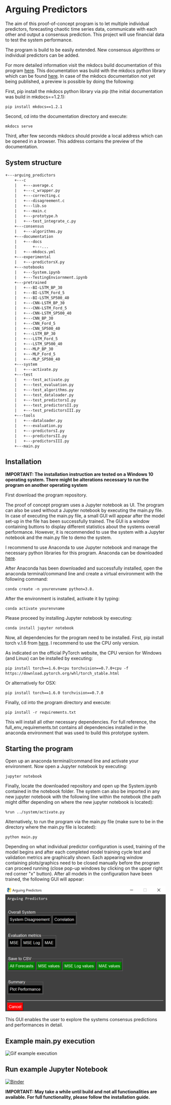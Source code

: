 # Arguing Predictors

The aim of this proof-of-concept program is to let multiple individual predictors, forecasting chaotic time series data, communicate with each other and output a consensus prediction. This project will use financial data to test the system performance.

The program is build to be easily extended. New consensus algorithms or individual predictors can be added. 

For more detailed information visit the mkdocs build documentation of this program [here](https://maxmekiska.github.io/arguing_predictors/index.html). This documentation was build with the mkdocs python library which can be found [here](https://www.mkdocs.org/). In case of the mkdocs documentation not yet being published, a preview is possible by doing the following:

First, pip install the mkdocs python library via pip (the initial documentation was build in mkdocs==1.2.1):

```shell
pip install mkdocs==1.2.1
```

Second, cd into the documentation directory and execute:

```shell
mkdocs serve
```

Third, after few seconds mkdocs should provide a local address which can be opened in a browser. This address contains the preview of the documentation.

## System structure

```shell
+---arguing_predictors
    +---c 
    |   +---average.c
    |   +---c_wrapper.py
    |   +---correcting.c
    |   +---disagreement.c
    |   +---lib.so
    |   +---main.c
    |   +---prototype.h
    |   +---test_integrate_c.py
    +---consensus
    |   +---algorithms.py
    +---documentation
    |   +---docs
    |       +---...
    |   +---mkdocs.yml	
    +---experimental
    |   +---predictorsX.py
    +---notebooks
    |   +---System.ipynb
    |   +---TestingEnviornment.ipynb
    +---pretrained
    |	+---BI-LSTM_BP_30
    |	+---BI-LSTM_Ford_5
    |   +---BI-LSTM_SP500_40
    |	+---CNN-LSTM_BP_30
    |	+---CNN-LSTM_Ford_5
    |	+---CNN-LSTM_SP500_40
    |	+---CNN_BP_30
    |	+---CNN_Ford_5
    |	+---CNN_SP500_40
    |	+---LSTM_BP_30
    |	+---LSTM_Ford_5
    |	+---LSTM_SP500_40
    |	+---MLP_BP_30
    |	+---MLP_Ford_5
    |	+---MLP_SP500_40
    +---system
    |   +---activate.py
    +---test
    |   +---test_activate.py
    |   +---test_evaluation.py
    |   +---test_algorithms.py
    |   +---test_dataloader.py
    |   +---test_predictorsI.py
    |   +---test_predictorsII.py
    |   +---test_predictorsIII.py
    +---tools
    |   +---dataloader.py
    |   +---evaluation.py
    |   +---predictorsI.py
    |   +---predictorsII.py
    |   +---predictorsIII.py 
    +---main.py
```

## Installation

**IMPORTANT: The installation instruction are tested on a Windows 10 operating system. There might be alterations necessary to run the program on another operating system**

First download the program repository.

The proof of concept program uses a Jupyter notebook as UI. The program can also be used without a Jupyter notebook by executing the main.py file. In case of executing the main.py file, a small GUI will appear after the model set-up in the file has been successfully trained. The GUI is a window containing buttons to display different statistics about the systems overall performance. However, it is recommended to use the system with a Jupyter notebook and the main.py file to demo the system.

I recommend to use Anaconda to use Jupyter notebook and manage the necessary python libraries for this program. Anaconda can be downloaded [here](https://www.anaconda.com/products/individual#Downloads).

After Anaconda has been downloaded and successfully installed, open the anaconda terminal/command line and create a virtual environment with the following command:

```shell
conda create -n yourenvname python=3.8. 
```

After the environment is installed, activate it by typing: 

```shell
conda activate yourenvname
```

Please proceed by installing Jupyter notebook by executing:

```shell
conda install jupyter notebook
```

Now, all dependencies for the program need to be installed. First, pip install torch v.1.6 from [here](https://pytorch.org/get-started/previous-versions/). I recommend to use the CPU only version.

As indicated on the official PyTorch website, the CPU version for Windows (and Linux) can be installed by executing:

```shell
pip install torch==1.6.0+cpu torchvision==0.7.0+cpu -f https://download.pytorch.org/whl/torch_stable.html
```

Or alternatively for OSX:

```shell
pip install torch==1.6.0 torchvision==0.7.0
```

Finally, cd into the program directory and execute:

```shell
pip install -r requirements.txt
```

This will install all other necessary dependencies. For full reference, the full_env_requirements.txt contains all dependencies installed in the anaconda environment that was used to build this prototype system.

## Starting the program

Open up an anaconda terminal/command line and activate your environment. Now open a Jupyter notebook by executing: 
```shell
jupyter notebook
```
Finally, locate the downloaded repository and open up the System.ipynb contained in the notebook folder. The system can also be imported in any new jupyter notebook with the following line within the notebook (the path might differ depending on where the new jupyter notebook is located): 

```python3
%run ../system/activate.py
```

Alternatively, to run the program via the main.py file (make sure to be in the directory where the main.py file is located):
```shell
python main.py
```
Depending on what individual predictor configuration is used, training of the model begins and after each completed model training cycle test and validation metrics are graphically shown. Each appearing window containing plots/graphics need to be closed manually before the program can proceed running (close pop-up windows by clicking on the upper right red corner "x" button). After all models in the configuration have been trained, the following GUI will appear:

![GUI menu main.py](documentation/docs/resources/gui.png)

This GUI enables the user to explore the systems consensus predictions and performances in detail.

## Example main.py execution

![Gif example execution](documentation/docs/resources/ExampleMain.gif)

## Run example Jupyter Notebook

[![Binder](https://mybinder.org/badge_logo.svg)](https://mybinder.org/v2/gh/maxmekiska/arguing_predictors/master?labpath=notebooks%2FSystem.ipynb)

**IMPORTANT: May take a while until build and not all functionalities are available. For full functionality, please follow the installation guide.**
